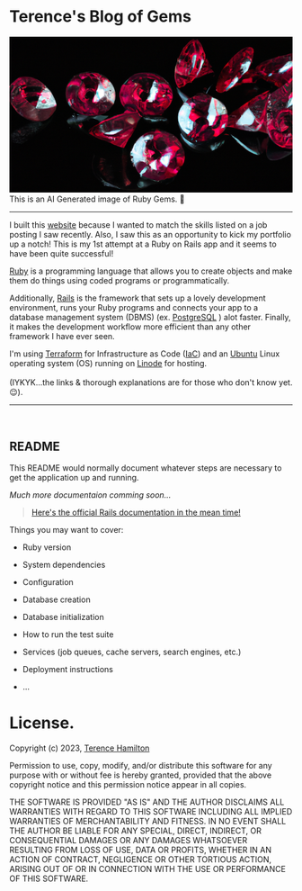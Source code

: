 Terence's Blog of Gems
==================

![AI Generated Rubies](app/assets/images/rubies.png)
</br>
This is an AI Generated image of Ruby Gems. 💎

---

I built this [website](http://rails-blog.terencehamilton.com) because I wanted to match the skills listed on a job posting I saw recently. Also, I saw this as an opportunity to kick my portfolio up a notch!
This is my 1st attempt at a Ruby on Rails app and it seems to have been quite successful!

[Ruby](https://www.ruby-lang.org/en/) is a programming language that allows you to create objects and make them do things using coded programs or programmatically.

Additionally, [Rails](https://rubyonrails.org) is the framework that sets up a lovely development environment, runs your Ruby programs and connects your app to a database management system (DBMS) (ex. [PostgreSQL](https://www.postgresql.org) ) alot faster. Finally, it makes the development workflow more efficient than any other framework I have ever seen.

I'm using [Terraform](https://www.terraform.io) for Infrastructure as Code ([IaC](https://www.terraform.io/use-cases/infrastructure-as-code)) and an [Ubuntu](https://ubuntu.com) Linux operating system (OS) running on [Linode](https://www.linode.com) for hosting.
</br>
</br>
(IYKYK...the links & thorough explanations are for those who don't know yet. 😌).

---

<br/>

## README

This README would normally document whatever steps are necessary to get the
application up and running.

*Much more documentaion comming soon...*

> [Here's the official Rails documentation in the mean time!](https://guides.rubyonrails.org/getting_started.html#creating-a-new-rails-project-installing-rails)


Things you may want to cover:

* Ruby version

* System dependencies

* Configuration

* Database creation

* Database initialization

* How to run the test suite

* Services (job queues, cache servers, search engines, etc.)

* Deployment instructions

* ...

# License.

Copyright (c) 2023, [Terence Hamilton](http://terencehamilton.com)

Permission to use, copy, modify, and/or distribute this software for any purpose with or without fee is hereby granted, provided that the above copyright notice and this permission notice appear in all copies.

THE SOFTWARE IS PROVIDED "AS IS" AND THE AUTHOR DISCLAIMS ALL WARRANTIES WITH REGARD TO THIS SOFTWARE INCLUDING ALL IMPLIED WARRANTIES OF MERCHANTABILITY AND FITNESS. IN NO EVENT SHALL THE AUTHOR BE LIABLE FOR ANY SPECIAL, DIRECT, INDIRECT, OR CONSEQUENTIAL DAMAGES OR ANY DAMAGES WHATSOEVER RESULTING FROM LOSS OF USE, DATA OR PROFITS, WHETHER IN AN ACTION OF CONTRACT, NEGLIGENCE OR OTHER TORTIOUS ACTION, ARISING OUT OF OR IN CONNECTION WITH THE USE OR PERFORMANCE OF THIS SOFTWARE.
